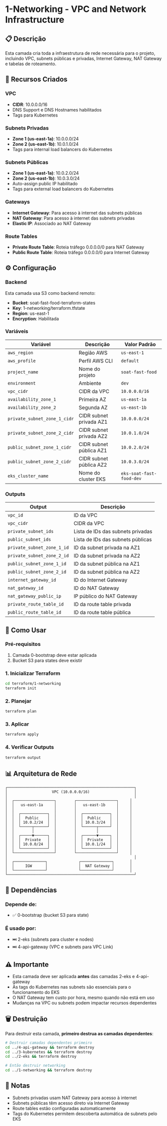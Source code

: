 # 1-Networking - VPC and Network Infrastructure

## 📋 Descrição

Esta camada cria toda a infraestrutura de rede necessária para o projeto, incluindo VPC, subnets públicas e privadas, Internet Gateway, NAT Gateway e tabelas de roteamento.

## 🎯 Recursos Criados

### VPC
- **CIDR**: 10.0.0.0/16
- DNS Support e DNS Hostnames habilitados
- Tags para Kubernetes

### Subnets Privadas
- **Zone 1 (us-east-1a)**: 10.0.0.0/24
- **Zone 2 (us-east-1b)**: 10.0.1.0/24
- Tags para internal load balancers do Kubernetes

### Subnets Públicas
- **Zone 1 (us-east-1a)**: 10.0.2.0/24
- **Zone 2 (us-east-1b)**: 10.0.3.0/24
- Auto-assign public IP habilitado
- Tags para external load balancers do Kubernetes

### Gateways
- **Internet Gateway**: Para acesso à internet das subnets públicas
- **NAT Gateway**: Para acesso à internet das subnets privadas
- **Elastic IP**: Associado ao NAT Gateway

### Route Tables
- **Private Route Table**: Roteia tráfego 0.0.0.0/0 para NAT Gateway
- **Public Route Table**: Roteia tráfego 0.0.0.0/0 para Internet Gateway

## ⚙️ Configuração

### Backend

Esta camada usa S3 como backend remoto:
- **Bucket**: soat-fast-food-terraform-states
- **Key**: 1-networking/terraform.tfstate
- **Region**: us-east-1
- **Encryption**: Habilitada

### Variáveis

| Variável | Descrição | Valor Padrão |
|----------|-----------|--------------|
| `aws_region` | Região AWS | `us-east-1` |
| `aws_profile` | Perfil AWS CLI | `default` |
| `project_name` | Nome do projeto | `soat-fast-food` |
| `environment` | Ambiente | `dev` |
| `vpc_cidr` | CIDR da VPC | `10.0.0.0/16` |
| `availability_zone_1` | Primeira AZ | `us-east-1a` |
| `availability_zone_2` | Segunda AZ | `us-east-1b` |
| `private_subnet_zone_1_cidr` | CIDR subnet privada AZ1 | `10.0.0.0/24` |
| `private_subnet_zone_2_cidr` | CIDR subnet privada AZ2 | `10.0.1.0/24` |
| `public_subnet_zone_1_cidr` | CIDR subnet pública AZ1 | `10.0.2.0/24` |
| `public_subnet_zone_2_cidr` | CIDR subnet pública AZ2 | `10.0.3.0/24` |
| `eks_cluster_name` | Nome do cluster EKS | `eks-soat-fast-food-dev` |

### Outputs

| Output | Descrição |
|--------|-----------|
| `vpc_id` | ID da VPC |
| `vpc_cidr` | CIDR da VPC |
| `private_subnet_ids` | Lista de IDs das subnets privadas |
| `public_subnet_ids` | Lista de IDs das subnets públicas |
| `private_subnet_zone_1_id` | ID da subnet privada na AZ1 |
| `private_subnet_zone_2_id` | ID da subnet privada na AZ2 |
| `public_subnet_zone_1_id` | ID da subnet pública na AZ1 |
| `public_subnet_zone_2_id` | ID da subnet pública na AZ2 |
| `internet_gateway_id` | ID do Internet Gateway |
| `nat_gateway_id` | ID do NAT Gateway |
| `nat_gateway_public_ip` | IP público do NAT Gateway |
| `private_route_table_id` | ID da route table privada |
| `public_route_table_id` | ID da route table pública |

## 🚀 Como Usar

### Pré-requisitos

1. Camada 0-bootstrap deve estar aplicada
2. Bucket S3 para states deve existir

### 1. Inicializar Terraform

```bash
cd terraform/1-networking
terraform init
```

### 2. Planejar

```bash
terraform plan
```

### 3. Aplicar

```bash
terraform apply
```

### 4. Verificar Outputs

```bash
terraform output
```

## 📊 Arquitetura de Rede

```
┌─────────────────────────────────────────────────────────┐
│                    VPC (10.0.0.0/16)                    │
│                                                         │
│  ┌──────────────────┐        ┌──────────────────┐     │
│  │   us-east-1a     │        │   us-east-1b     │     │
│  │                  │        │                  │     │
│  │  ┌────────────┐  │        │  ┌────────────┐  │     │
│  │  │  Public    │  │        │  │  Public    │  │     │
│  │  │ 10.0.2/24  │  │        │  │ 10.0.3/24  │  │     │
│  │  └─────┬──────┘  │        │  └──────┬─────┘  │     │
│  │        │         │        │         │        │     │
│  │  ┌─────▼──────┐  │        │  ┌──────▼─────┐  │     │
│  │  │  Private   │  │        │  │  Private   │  │     │
│  │  │ 10.0.0/24  │  │        │  │ 10.0.1/24  │  │     │
│  │  └────────────┘  │        │  └────────────┘  │     │
│  └──────────────────┘        └──────────────────┘     │
│                                                         │
│  ┌──────────────┐              ┌──────────────┐       │
│  │     IGW      │              │  NAT Gateway │       │
│  └──────────────┘              └──────────────┘       │
└─────────────────────────────────────────────────────────┘
```

## 🔄 Dependências

### Depende de:
- ✅ 0-bootstrap (bucket S3 para state)

### É usado por:
- ⏭️ 2-eks (subnets para cluster e nodes)
- ⏭️ 4-api-gateway (VPC e subnets para VPC Link)

## ⚠️ Importante

- Esta camada deve ser aplicada **antes** das camadas 2-eks e 4-api-gateway
- As tags do Kubernetes nas subnets são essenciais para o funcionamento do EKS
- O NAT Gateway tem custo por hora, mesmo quando não está em uso
- Mudanças na VPC ou subnets podem impactar recursos dependentes

## 🗑️ Destruição

Para destruir esta camada, **primeiro destrua as camadas dependentes**:

```bash
# Destruir camadas dependentes primeiro
cd ../4-api-gateway && terraform destroy
cd ../3-kubernetes && terraform destroy
cd ../2-eks && terraform destroy

# Então destruir networking
cd ../1-networking && terraform destroy
```

## 📝 Notas

- Subnets privadas usam NAT Gateway para acesso à internet
- Subnets públicas têm acesso direto via Internet Gateway
- Route tables estão configuradas automaticamente
- Tags do Kubernetes permitem descoberta automática de subnets pelo EKS
